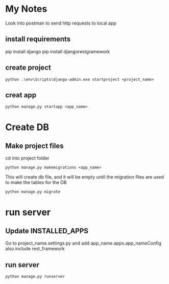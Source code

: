 # My Notes
Look into postman to send http requests to local app

## install requirements
pip install django
pip install djangorestgramework

## create project 
```
python .\env\Scripts\django-admin.exe startproject <project_name>
```


## creat app 
```
python manage.py startapp <app_name>
```

# Create DB
## Make project files
cd into project folder
```
python manage.py makemigrations <app_name>
```
This will create db file, and it will be empty until the migration files are 
used to make the tables for the DB
```
python manage.py migrate
```


# run server
## Update INSTALLED_APPS
Go to project_name.settings.py and add app_name.apps.app_nameConfig
also include rest_framework
## run server
```
python manage.py runserver
```